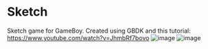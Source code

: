 # Sketch
Sketch game for GameBoy. Created using GBDK and this tutorial: https://www.youtube.com/watch?v=JhmbRf7bovo
![image](https://user-images.githubusercontent.com/18172067/42844106-425f8214-8a12-11e8-9b09-43deaa91f536.png)
![image](https://user-images.githubusercontent.com/18172067/42844153-5c72d1ec-8a12-11e8-8fbd-cfb3b822a3f8.png)
